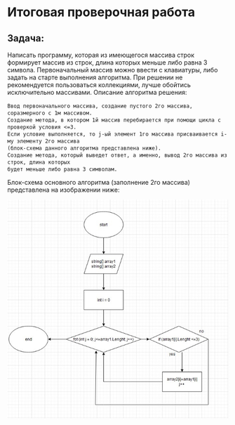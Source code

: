
# Итоговая проверочная работа

## Задача:

Написать программу, которая из имеющегося массива строк формирует массив из строк, 
длина которых меньше либо равна 3 символа. Первоначальный массив можно ввести с клавиатуры, 
либо задать на старте выполнения алгоритма. При решении не рекомендуется пользоваться 
коллекциями, лучше обойтись исключительно массивами.
Описание алгоритма решения:

    Ввод первоначального массива, создание пустого 2го массива, соразмерного с 1м массивом.
    Создание метода, в котором 1й массив перебирается при помощи цикла с проверкой условия <=3. 
    Если условие выполняется, то j-ый элемент 1го массива присваивается i-му элементу 2го массива 
    (блок-схема данного алгоритма представлена ниже).
    Создание метода, который выведет ответ, а именно, вывод 2го массива из строк, длина которых 
    будет меньше либо равна 3 символам.

Блок-схема основного алгоритма (заполнение 2го массива) представлена на изображении ниже:

![Блок схема](Block.jpg)
